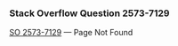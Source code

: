 ### Stack Overflow Question 2573-7129

[SO 2573-7129](https://stackoverflow.com/q/25737129) &mdash;
Page Not Found
